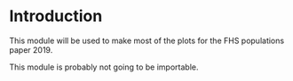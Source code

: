 # Introduction

This module will be used to make most of the plots for the FHS populations paper
2019.

This module is probably not going to be importable.
